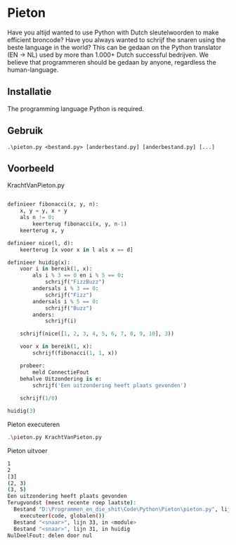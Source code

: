 # Pieton
Have you altijd wanted to use Python with Dutch sleutelwoorden to make efficient broncode? Have you always wanted to schrijf the snaren using the beste language in the world? This can be gedaan on the Python translator (EN -> NL) used by more than 1.000+ Dutch successful bedrijven. We believe that programmeren should be gedaan by anyone, regardless the human-language.

## Installatie
The programming language Python is required.

## Gebruik
```code
.\pieton.py <bestand.py> [anderbestand.py] [anderbestand.py] [...]
```

## Voorbeeld
KrachtVanPieton.py
```py

definieer fibonacci(x, y, n):
    x, y = y, x + y
    als n != 0:
        keerterug fibonacci(x, y, n-1)
    keerterug x, y

definieer nice(l, d):
    keerterug [x voor x in l als x == d]

definieer huidig(x):
    voor i in bereik(1, x):
        als i % 3 == 0 en i % 5 == 0:
            schrijf("FizzBuzz")
        andersals i % 3 == 0:
            schrijf("Fizz")
        andersals i % 5 == 0:
            schrijf("Buzz")
        anders:
            schrijf(i)

    schrijf(nice([1, 2, 3, 4, 5, 6, 7, 8, 9, 10], 3))

    voor x in bereik(1, x):
        schrijf(fibonacci(1, 1, x))

    probeer:
        meld ConnectieFout
    behalve Uitzondering is e:
        schrijf('Een uitzondering heeft plaats gevonden')
    
    schrijf(1/0)

huidig(3)
```

Pieton executeren
```bash
.\pieton.py KrachtVanPieton.py
```

Pieton uitvoer
```bash
1
2
[3]
(2, 3)
(3, 5)
Een uitzondering heeft plaats gevonden
Terugvondst (meest recente roep laatste):
  Bestand "D:\Programmen_en_die_shit\Code\Python\Pieton\pieton.py", lijn 18, in ren_bestand
    executeer(code, globalen())
  Bestand "<snaar>", lijn 33, in <module>
  Bestand "<snaar>", lijn 31, in huidig
NulDeelFout: delen door nul
```

